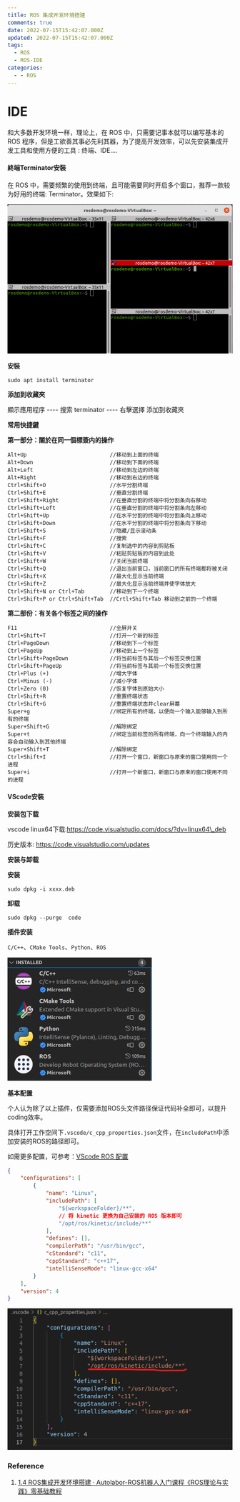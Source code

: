 ```yaml
---
title: ROS 集成开发环境搭建
comments: true
date: 2022-07-15T15:42:07.000Z
updated: 2022-07-15T15:42:07.000Z
tags:
  - ROS
  - ROS-IDE
categories:
  - - ROS
---
```


# IDE

和大多数开发环境一样，理论上，在 ROS 中，只需要记事本就可以编写基本的 ROS 程序，但是工欲善其事必先利其器，为了提高开发效率，可以先安装集成开发工具和使用方便的工具 : 终端、IDE....

#### 終端Terminator安裝

在 ROS 中，需要频繁的使用到终端，且可能需要同时开启多个窗口，推荐一款较为好用的终端: Terminator。效果如下:

![img](../.gitbook/assets/ros-IDE-config.assets/terminator%E6%95%88%E6%9E%9C.PNG)

**安裝**

```shell
sudo apt install terminator
```

**添加到收藏夾**

顯示應用程序 ---- 搜索 terminator ---- 右擊選擇 添加到收藏夾

**常用快捷鍵**

**第一部分：關於在同一個標簽内的操作**

```
Alt+Up                          //移动到上面的终端
Alt+Down                        //移动到下面的终端
Alt+Left                        //移动到左边的终端
Alt+Right                       //移动到右边的终端
Ctrl+Shift+O                    //水平分割终端
Ctrl+Shift+E                    //垂直分割终端
Ctrl+Shift+Right                //在垂直分割的终端中将分割条向右移动
Ctrl+Shift+Left                 //在垂直分割的终端中将分割条向左移动
Ctrl+Shift+Up                   //在水平分割的终端中将分割条向上移动
Ctrl+Shift+Down                 //在水平分割的终端中将分割条向下移动
Ctrl+Shift+S                    //隐藏/显示滚动条
Ctrl+Shift+F                    //搜索
Ctrl+Shift+C                    //复制选中的内容到剪贴板
Ctrl+Shift+V                    //粘贴剪贴板的内容到此处
Ctrl+Shift+W                    //关闭当前终端
Ctrl+Shift+Q                    //退出当前窗口，当前窗口的所有终端都将被关闭
Ctrl+Shift+X                    //最大化显示当前终端
Ctrl+Shift+Z                    //最大化显示当前终端并使字体放大
Ctrl+Shift+N or Ctrl+Tab        //移动到下一个终端
Ctrl+Shift+P or Ctrl+Shift+Tab  //Crtl+Shift+Tab 移动到之前的一个终端
```

**第二部份：有关各个标签之间的操作**

```
F11                             //全屏开关
Ctrl+Shift+T                    //打开一个新的标签
Ctrl+PageDown                   //移动到下一个标签
Ctrl+PageUp                     //移动到上一个标签
Ctrl+Shift+PageDown             //将当前标签与其后一个标签交换位置
Ctrl+Shift+PageUp               //将当前标签与其前一个标签交换位置
Ctrl+Plus (+)                   //增大字体
Ctrl+Minus (-)                  //减小字体
Ctrl+Zero (0)                   //恢复字体到原始大小
Ctrl+Shift+R                    //重置终端状态
Ctrl+Shift+G                    //重置终端状态并clear屏幕
Super+g                         //绑定所有的终端，以便向一个输入能够输入到所有的终端
Super+Shift+G                   //解除绑定
Super+t                         //绑定当前标签的所有终端，向一个终端输入的内容会自动输入到其他终端
Super+Shift+T                   //解除绑定
Ctrl+Shift+I                    //打开一个窗口，新窗口与原来的窗口使用同一个进程
Super+i                         //打开一个新窗口，新窗口与原来的窗口使用不同的进程
```

#### VScode安裝

**安装包下载**

vscode linux64下载:https://code.visualstudio.com/docs/?dv=linux64\_deb

历史版本: https://code.visualstudio.com/updates

**安装与卸载**

**安装**

```shell
sudo dpkg -i xxxx.deb
```

**卸载**

```shell
sudo dpkg --purge  code
```

**插件安装**

`C/C++`、`CMake Tools`、`Python`、`ROS`

![image-20220702144712035](../.gitbook/assets/ros-IDE-config.assets/image-20220702144712035.png)

**基本配置**

个人认为除了以上插件，仅需要添加ROS头文件路径保证代码补全即可，以提升coding效率。

具体打开工作空间下`.vscode/c_cpp_properties.json`文件，在`includePath`中添加安装的ROS的路径即可。

如需更多配置，可参考：[VScode ROS 配置](http://www.autolabor.com.cn/book/ROSTutorials/chapter1/14-ros-ji-cheng-kai-fa-huan-jing-da-jian/142-an-zhuang-vscode.html)

```json
{
    "configurations": [
        {
            "name": "Linux",
            "includePath": [
                "${workspaceFolder}/**",
                // 将 kinetic 更换为自己安装的 ROS 版本即可
                "/opt/ros/kinetic/include/**"
            ],
            "defines": [],
            "compilerPath": "/usr/bin/gcc",
            "cStandard": "c11",
            "cppStandard": "c++17",
            "intelliSenseMode": "linux-gcc-x64"
        }
    ],
    "version": 4
}
```

![image-20220702154100502](../.gitbook/assets/ros-IDE-config.assets/image-20220702154100502.png)

### Reference

1. [1.4 ROS集成开发环境搭建 · Autolabor-ROS机器人入门课程《ROS理论与实践》零基础教程](http://www.autolabor.com.cn/book/ROSTutorials/chapter1/14-ros-ji-cheng-kai-fa-huan-jing-da-jian.html)
